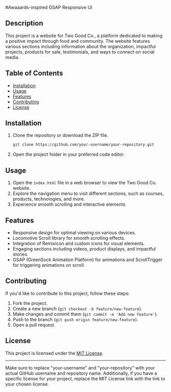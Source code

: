 

#Awaaards-inspired GSAP Responsive UI 

## Description
This project is a website for Two Good Co., a platform dedicated to making a positive impact through food and community. The website features various sections including information about the organization, impactful projects, products for sale, testimonials, and ways to connect on social media.

## Table of Contents
- [Installation](#installation)
- [Usage](#usage)
- [Features](#features)
- [Contributing](#contributing)
- [License](#license)

## Installation
1. Clone the repository or download the ZIP file.
   ```bash
   git clone https://github.com/your-username/your-repository.git
   ```
2. Open the project folder in your preferred code editor.

## Usage
1. Open the `index.html` file in a web browser to view the Two Good Co. website.
2. Explore the navigation menu to visit different sections, such as courses, products, technologies, and more.
3. Experience smooth scrolling and interactive elements.

## Features
- Responsive design for optimal viewing on various devices.
- Locomotive Scroll library for smooth scrolling effects.
- Integration of Remixicon and custom icons for visual elements.
- Engaging sections including videos, product displays, and impactful stories.
- GSAP (GreenSock Animation Platform) for animations and ScrollTrigger for triggering animations on scroll.

## Contributing
If you'd like to contribute to this project, follow these steps:
1. Fork the project.
2. Create a new branch (`git checkout -b feature/new-feature`).
3. Make changes and commit them (`git commit -m 'Add new feature'`).
4. Push to the branch (`git push origin feature/new-feature`).
5. Open a pull request.

## License
This project is licensed under the [MIT License](LICENSE).

---

Make sure to replace "your-username" and "your-repository" with your actual GitHub username and repository name. Additionally, if you have a specific license for your project, replace the MIT License link with the link to your chosen license.
